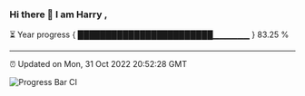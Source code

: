 ### Hi there 👋 I am Harry , 

⏳ Year progress { ████████████████████████▁▁▁▁▁▁ } 83.25 %

---

⏰ Updated on Mon, 31 Oct 2022 20:52:28 GMT

![Progress Bar CI](https://github.com/duykhang68/duykhang68/workflows/Progress%20Bar%20CI/badge.svg)
